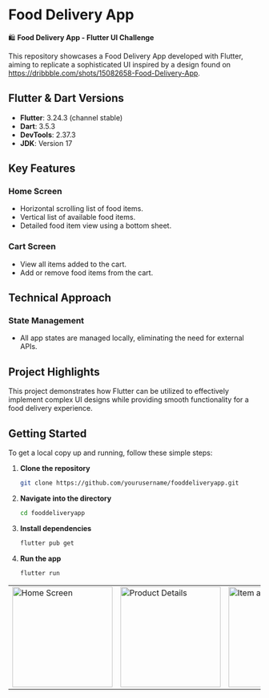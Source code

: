 # Food Delivery App

🛍️ **Food Delivery App - Flutter UI Challenge**

This repository showcases a Food Delivery App developed with Flutter, aiming to replicate a sophisticated UI inspired by a design found on https://dribbble.com/shots/15082658-Food-Delivery-App.

## Flutter & Dart Versions
- **Flutter**: 3.24.3 (channel stable)
- **Dart**: 3.5.3
- **DevTools**: 2.37.3
- **JDK**: Version 17

## Key Features

### Home Screen
- Horizontal scrolling list of food items.
- Vertical list of available food items.
- Detailed food item view using a bottom sheet.

### Cart Screen
- View all items added to the cart.
- Add or remove food items from the cart.

## Technical Approach
### State Management
- All app states are managed locally, eliminating the need for external APIs.

## Project Highlights
This project demonstrates how Flutter can be utilized to effectively implement complex UI designs while providing smooth functionality for a food delivery experience.

## Getting Started
To get a local copy up and running, follow these simple steps:

1. **Clone the repository**
   ```bash
   git clone https://github.com/yourusername/fooddeliveryapp.git

2. **Navigate into the directory**
   ```bash
   cd fooddeliveryapp

3. **Install dependencies**
   ```bash
   flutter pub get

4. **Run the app**
   ```bash
   flutter run

<table>
  <tr>
    <td><img src="screenshots/home.png" alt="Home Screen" width="200" /></td>
    <td><img src="screenshots/item_detail.png" alt="Product Details" width="200" /></td>
    <td><img src="screenshots/home_with_cart.png" alt="Item added in Cart" width="200" /></td>
    <td><img src="screenshots/cart.png" alt="Cart Screen" width="200" /></td>
  </tr>
</table>
